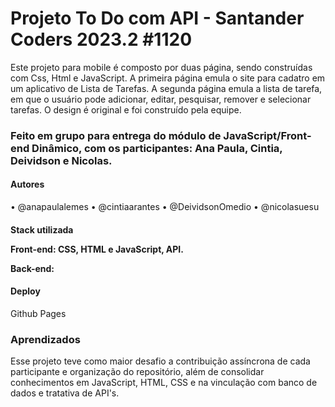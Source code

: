 <h1> Projeto To Do com API - Santander Coders 2023.2 #1120 </h1>
<p>Este projeto para mobile é composto por duas página, sendo construídas com Css, Html e JavaScript. A primeira página emula o site para cadatro em um aplicativo de Lista de Tarefas. A segunda página emula a lista de tarefa, em que o usuário pode adicionar, editar, pesquisar, remover e selecionar tarefas. O design é original e foi construído pela equipe.</p>

<h3>Feito em grupo para entrega do módulo de JavaScript/Front-end Dinâmico, com os participantes: Ana Paula, Cintia, Deividson e Nicolas.</h3>

<h4>Autores</h4>
<p>• @anapaulalemes • @cintiaarantes • @DeividsonOmedio • @nicolasuesu</p>

<h4>Stack utilizada
<p>Front-end: CSS, HTML e JavaScript, API.

Back-end: </p>

<h4>Deploy</h4>
<p>Github Pages</p>

<h3>Aprendizados</h3>
<p>Esse projeto teve como maior desafio a contribuição assíncrona de cada participante e organização do repositório, além de consolidar conhecimentos em JavaScript, HTML, CSS e na vinculação com banco de dados e tratativa de API's.</p>
